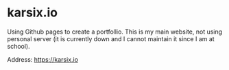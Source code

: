 # karsix.io
Using Github pages to create a portfollio. This is my main website, not using personal server (it is currently down and I cannot maintain it since I am at school).

Address: https://karsix.io
